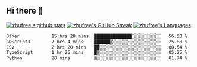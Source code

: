 ## Hi there 👋
[![zhufree's github stats](https://github-readme-stats.vercel.app/api?username=zhufree&show_icons=true&count_private=true)](https://github.com/anuraghazra/github-readme-stats)
[![zhufree's GitHub Streak](https://streak-stats.demolab.com/?user=zhufree)](https://git.io/streak-stats)
[![zhufree's Languages](https://github-readme-stats.vercel.app/api/top-langs/?username=zhufree&layout=compact&langs_count=10)](https://github.com/anuraghazra/github-readme-stats)
<!--START_SECTION:waka-->

```txt
Other            15 hrs 28 mins  ██████████████░░░░░░░░░░░   56.58 %
GDScript3        7 hrs 4 mins    ██████▒░░░░░░░░░░░░░░░░░░   25.88 %
CSV              2 hrs 20 mins   ██░░░░░░░░░░░░░░░░░░░░░░░   08.54 %
TypeScript       1 hr 26 mins    █▒░░░░░░░░░░░░░░░░░░░░░░░   05.25 %
Python           28 mins         ▒░░░░░░░░░░░░░░░░░░░░░░░░   01.74 %
```

<!--END_SECTION:waka-->

<!--
**zhufree/zhufree** is a ✨ _special_ ✨ repository because its `README.md` (this file) appears on your GitHub profile.

Here are some ideas to get you started:

- 🔭 I’m currently working on ...
- 🌱 I’m currently learning ...
- 👯 I’m looking to collaborate on ...
- 🤔 I’m looking for help with ...
- 💬 Ask me about ...
- 📫 How to reach me: ...
- 😄 Pronouns: ...
- ⚡ Fun fact: ...
-->
